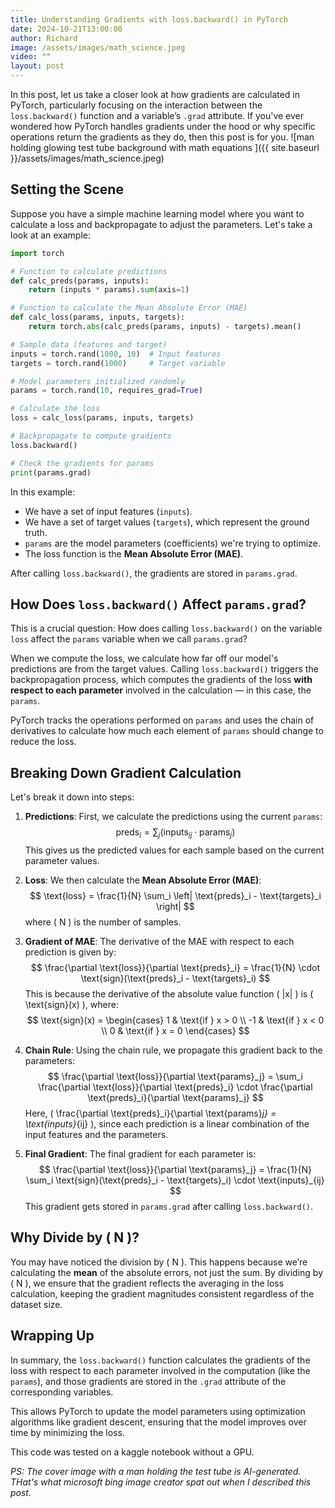 ```yaml
---
title: Understanding Gradients with loss.backward() in PyTorch
date: 2024-10-21T13:00:00
author: Richard
image: /assets/images/math_science.jpeg
video: ""
layout: post
---
```


In this post, let us take a closer look at how gradients are calculated in PyTorch, particularly focusing on the interaction between the `loss.backward()` function and a variable’s `.grad` attribute. If you've ever wondered how PyTorch handles gradients under the hood or why specific operations return the gradients as they do, then this post is for you.
![man holding glowing test tube background with math equations ]({{ site.baseurl }}/assets/images/math_science.jpeg)

## Setting the Scene

Suppose you have a simple machine learning model where you want to calculate a loss and backpropagate to adjust the parameters. Let's take a look at an example:

```python
import torch

# Function to calculate predictions
def calc_preds(params, inputs): 
    return (inputs * params).sum(axis=1)

# Function to calculate the Mean Absolute Error (MAE)
def calc_loss(params, inputs, targets): 
    return torch.abs(calc_preds(params, inputs) - targets).mean()

# Sample data (features and target)
inputs = torch.rand(1000, 10)  # Input features
targets = torch.rand(1000)     # Target variable

# Model parameters initialized randomly
params = torch.rand(10, requires_grad=True)

# Calculate the loss
loss = calc_loss(params, inputs, targets)

# Backpropagate to compute gradients
loss.backward()

# Check the gradients for params
print(params.grad)
```
In this example:
- We have a set of input features (`inputs`).
- We have a set of target values (`targets`), which represent the ground truth.
- `params` are the model parameters (coefficients) we're trying to optimize.
- The loss function is the **Mean Absolute Error (MAE)**.

After calling `loss.backward()`, the gradients are stored in `params.grad`.

## How Does `loss.backward()` Affect `params.grad`?
This is a crucial question: How does calling `loss.backward()` on the variable `loss` affect the `params` variable when we call `params.grad`?

When we compute the loss, we calculate how far off our model's predictions are from the target values. Calling `loss.backward()` triggers the backpropagation process, which computes the gradients of the loss **with respect to each parameter** involved in the calculation — in this case, the `params`.

PyTorch tracks the operations performed on `params` and uses the chain of derivatives to calculate how much each element of `params` should change to reduce the loss.

## Breaking Down Gradient Calculation
Let's break it down into steps:

1. **Predictions**: First, we calculate the predictions using the current `params`:
   $$ \text{preds}_i = \sum_j (\text{inputs}_{ij} \cdot \text{params}_j) $$
   This gives us the predicted values for each sample based on the current parameter values.

2. **Loss**: We then calculate the **Mean Absolute Error (MAE)**:
   $$ \text{loss} = \frac{1}{N} \sum_i \left| \text{preds}_i - \text{targets}_i \right| $$
   where \( N \) is the number of samples.

3. **Gradient of MAE**: The derivative of the MAE with respect to each prediction is given by:
   $$ \frac{\partial \text{loss}}{\partial \text{preds}_i} = \frac{1}{N} \cdot \text{sign}(\text{preds}_i - \text{targets}_i) $$
   This is because the derivative of the absolute value function \( |x| \) is \( \text{sign}(x) \), where:
   $$ \text{sign}(x) = 
   \begin{cases} 
   1 & \text{if } x > 0 \\ 
   -1 & \text{if } x < 0 \\ 
   0 & \text{if } x = 0 
   \end{cases} $$

4. **Chain Rule**: Using the chain rule, we propagate this gradient back to the parameters:
   $$ \frac{\partial \text{loss}}{\partial \text{params}_j} = \sum_i \frac{\partial \text{loss}}{\partial \text{preds}_i} \cdot \frac{\partial \text{preds}_i}{\partial \text{params}_j} $$
   Here, \( \frac{\partial \text{preds}_i}{\partial \text{params}_j} = \text{inputs}_{ij} \), since each prediction is a linear combination of the input features and the parameters.

5. **Final Gradient**: The final gradient for each parameter is:
   $$ \frac{\partial \text{loss}}{\partial \text{params}_j} = \frac{1}{N} \sum_i \text{sign}(\text{preds}_i - \text{targets}_i) \cdot \text{inputs}_{ij} $$
   This gradient gets stored in `params.grad` after calling `loss.backward()`.

## Why Divide by \( N \)?
You may have noticed the division by \( N \). This happens because we’re calculating the **mean** of the absolute errors, not just the sum. By dividing by \( N \), we ensure that the gradient reflects the averaging in the loss calculation, keeping the gradient magnitudes consistent regardless of the dataset size.

## Wrapping Up
In summary, the `loss.backward()` function calculates the gradients of the loss with respect to each parameter involved in the computation (like the `params`), and those gradients are stored in the `.grad` attribute of the corresponding variables.

This allows PyTorch to update the model parameters using optimization algorithms like gradient descent, ensuring that the model improves over time by minimizing the loss.

This code was tested on a kaggle notebook without a GPU.

_PS: The cover image with a man holding the test tube is AI-generated. THat's what microsoft bing image creator spat out when I described this post._